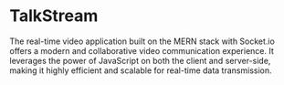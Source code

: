 # TalkStream
The real-time video application built on the MERN stack with Socket.io offers a modern and collaborative video communication experience. It leverages the power of JavaScript on both the client and server-side, making it highly efficient and scalable for real-time data transmission.
